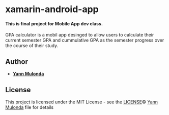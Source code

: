 # xamarin-android-app

#### This is final project for Mobile App dev class. 

GPA calculator is a mobil app desinged to allow users to calculate their current semester GPA and cummulative GPA as the semester progress over the course of their study.

## Author

* **[Yann Mulonda](https://github.com/YannMjl)**

## License

This project is licensed under the MIT License - see the [LICENSE](LICENSE)© [Yann Mulonda](https://github.com/YannMjl) file for details
